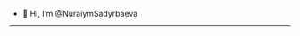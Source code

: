- 👋 Hi, I’m @NuraiymSadyrbaeva
---

<!---
NuraiymSadyrbaeva/NuraiymSadyrbaeva is a ✨ special ✨ repository because its `README.md` (this file) appears on your GitHub profile.
You can click the Preview link to take a look at your changes.
--->
